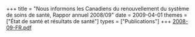 +++
title = "Nous informons les Canadiens du renouvellement du système de soins de santé, Rappor annuel 2008/09"
date = 2009-04-01
themes = ["État de santé et résultats de santé"]
types = ["Publications"]
+++
[2008-09-FR.pdf](/files/2008-09-FR.pdf)
